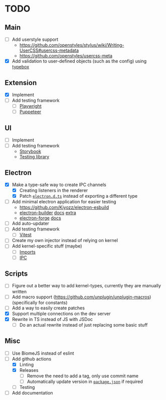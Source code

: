 # TODO

## Main
- [ ] Add userstyle support
  - https://github.com/openstyles/stylus/wiki/Writing-UserCSS#usercss-metadata
  - https://github.com/openstyles/usercss-meta
- [x] Add validation to user-defined objects (such as the config) using [typebox](https://github.com/sinclairzx81/typebox)

## Extension
- [x] Implement
- [ ] Add testing framework
  - [ ] [Playwright](https://playwright.dev/docs/chrome-extensions)
  - [ ] [Puppeteer](https://pptr.dev/guides/chrome-extensions)

## UI
- [ ] Implement
- [ ] Add testing framework
  - [Storybook](https://github.com/storybookjs/storybook)
  - [Testing library](https://github.com/testing-library/svelte-testing-library)

## Electron
- [x] Make a type-safe way to create IPC channels
  - [x] Creating listeners in the renderer
  - [x] Patch [`electron.d.ts`](./types/electron.d.ts) instead of exporting a different type
- [ ] Add minimal electron application for easier testing
  - https://github.com/Kiyozz/electron-esbuild
  - [electron-builder](https://github.com/electron-userland/electron-builder) [docs](https://www.electron.build/api/electron-builder.html) [extra](https://github.com/enso-org/enso/blob/develop/app/ide-desktop/lib/client/electron-builder-config.ts)
  - [electron-forge](https://github.com/electron/forge) [docs](https://js.electronforge.io/modules/_electron_forge_core.html)
- [ ] Add auto-updater
- [ ] Add testing framework
  - [ ] [Vitest](https://github.com/vitest-dev/vitest)
- [ ] Create my own injector instead of relying on kernel
- [ ] Add kernel-specific stuff (maybe)
  - [ ] [Imports](https://github.com/kernel-mod/electron/blob/master/tsconfig.json#L9)
  - [ ] [IPC](https://github.com/kernel-mod/electron/blob/master/src/main/ipc.ts)

## Scripts
- [ ] Figure out a better way to add kernel-types, currently they are manually written
- [ ] Add macro support (https://github.com/unplugin/unplugin-macros) (specifically for constants)
- [ ] Add a way to easily create patches
- [x] Support multiple connections on the dev server
- [x] Rewrite in TS instead of JS with JSDoc
  - [ ] Do an actual rewrite instead of just replacing some basic stuff

## Misc
- [ ] Use BiomeJS instead of eslint
- [ ] Add github actions
  - [x] Linting
  - [x] Releases
    - [ ] Remove the need to add a tag, only use commit name
    - [ ] Automatically update version in [`package.json`](./package.json) if required
  - [ ] Testing
- [ ] Add documentation
